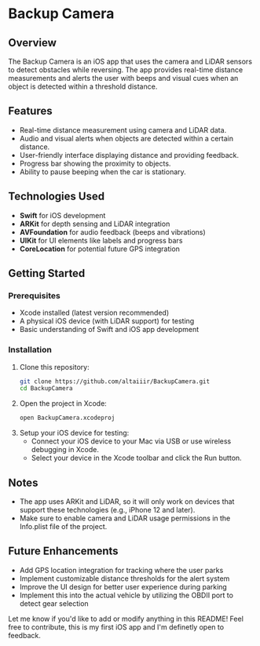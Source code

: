 # Backup Camera

## Overview

The Backup Camera is an iOS app that uses the camera and LiDAR sensors to detect obstacles while reversing. The app provides real-time distance measurements and alerts the user with beeps and visual cues when an object is detected within a threshold distance.

## Features

- Real-time distance measurement using camera and LiDAR data.
- Audio and visual alerts when objects are detected within a certain distance.
- User-friendly interface displaying distance and providing feedback.
- Progress bar showing the proximity to objects.
- Ability to pause beeping when the car is stationary.

## Technologies Used

- **Swift** for iOS development
- **ARKit** for depth sensing and LiDAR integration
- **AVFoundation** for audio feedback (beeps and vibrations)
- **UIKit** for UI elements like labels and progress bars
- **CoreLocation** for potential future GPS integration

## Getting Started

### Prerequisites

- Xcode installed (latest version recommended)
- A physical iOS device (with LiDAR support) for testing
- Basic understanding of Swift and iOS app development

### Installation

1. Clone this repository:
   ```bash
   git clone https://github.com/altaiiir/BackupCamera.git
   cd BackupCamera

2. Open the project in Xcode:
   ```bash
   open BackupCamera.xcodeproj
3. Setup your iOS device for testing:
   - Connect your iOS device to your Mac via USB or use wireless debugging in Xcode.
   - Select your device in the Xcode toolbar and click the Run button.

## Notes
- The app uses ARKit and LiDAR, so it will only work on devices that support these technologies (e.g., iPhone 12 and later).
- Make sure to enable camera and LiDAR usage permissions in the Info.plist file of the project.

## Future Enhancements
- Add GPS location integration for tracking where the user parks
- Implement customizable distance thresholds for the alert system
- Improve the UI design for better user experience during parking
- Implement this into the actual vehicle by utilizing the OBDII port to detect gear selection

Let me know if you'd like to add or modify anything in this README! Feel free to contribute, this is my first iOS app and I'm definetly open to feedback.
